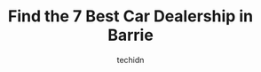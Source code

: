 ---
layout: ampstory
image: https://i0.wp.com/www.auto.or.id/wp-content/uploads/2023/06/raes-auto-sales-0-barrie-1686325544.jpeg?resize=640,853
author: techidn
featured: false
description: Barrie, Ontario, Canada is a haven for Car Dealership enthusiasts, boasting an impressive array of 7 top-notch establishments. Whether youre a seasoned connoisseur or simply curious to expl
title: Find the 7 Best Car Dealership in Barrie
cover:
   title: Find the 7 Best Car Dealership in Barrie
   subtitle: AUTO.OR.ID
   background: https://www.auto.or.id/wp-content/uploads/2023/06/raes-auto-sales-0-barrie-1686325544.jpeg

pages: 
 - layout: thirds
   top: <h1>#1 Barrie Chrysler Dodge Jeep Ram</h1>
   bottom: "<p>Amazing dealership! They were very friendly. Offered the best prices and continue to check up on me even after I bought my Jeep Wrangler. The customer service is A+ espec</p>"
   background: https://www.auto.or.id/wp-content/uploads/2023/06/raes-auto-sales-1-barrie-1686325545.jpeg
   backgroundblur: true
 - layout: thirds
   top: <h1>#2 Paul Sadlon Motors</h1>
   bottom: "<p>550 Bayfield St, Barrie, ON L4M 5A2, Canada</p>"
   background: https://www.auto.or.id/wp-content/uploads/2023/06/raes-auto-sales-2-barrie-1686325545.jpeg
   cta:
      link: https://www.auto.or.id/find-the-7-best-car-dealership-in-barrie/
      text: Find the 7 Best Car Dealership in Barrie
 - layout: thirds
   top: <h1>#3 Canadas Motors Place</h1>
   bottom: "<p>572 Yonge St, Barrie, ON L4N 4E4, Canada</p>"
   background: https://images.unsplash.com/photo-1626302592989-84fe1c211d7d?ixlib=rb-4.0.3&ixid=MnwxMjA3fDB8MHxwaG90by1wYWdlfHx8fGVufDB8fHx8&auto=format&fit=crop&w=640&h=853&q=80
   cta:
      link: https://www.auto.or.id/find-the-7-best-car-dealership-in-barrie/
      text: Find the 7 Best Car Dealership in Barrie
 - layout: thirds
   top: <h1>#4 Car Central</h1>
   bottom: "<p>290 Yonge St, Barrie, ON L4N 4C7, Canada</p>"
   background: https://images.unsplash.com/photo-1579124688690-5476c5d01fde?ixlib=rb-4.0.3&ixid=MnwxMjA3fDB8MHxwaG90by1wYWdlfHx8fGVufDB8fHx8&auto=format&fit=crop&w=640&h=853&q=80
   cta:
      link: https://www.auto.or.id/find-the-7-best-car-dealership-in-barrie/
      text: Find the 7 Best Car Dealership in Barrie
 - layout: thirds
   top: <h1>#5 Murad Auto Sales</h1>
   bottom: "<p>30 Commerce Park Dr, Barrie, ON L4N 8W8, Canada</p>"
   background: https://images.unsplash.com/photo-1490274494753-fd4f84681e7c?ixlib=rb-4.0.3&ixid=MnwxMjA3fDB8MHxwaG90by1wYWdlfHx8fGVufDB8fHx8&auto=format&fit=crop&w=640&h=853&q=80
   cta:
      link: https://www.auto.or.id/find-the-7-best-car-dealership-in-barrie/
      text: Find the 7 Best Car Dealership in Barrie
 - layout: thirds
   top: <h1>#6 G. D. Coates Used Car Superstore</h1>
   bottom: "<p>425 Dunlop St W, Barrie, ON L4N 1C3, Canada</p>"
   background: https://images.unsplash.com/photo-1546750921-ce6cc9add92f?ixlib=rb-4.0.3&ixid=MnwxMjA3fDB8MHxwaG90by1wYWdlfHx8fGVufDB8fHx8&auto=format&fit=crop&w=640&h=853&q=80
   cta:
      link: https://www.auto.or.id/find-the-7-best-car-dealership-in-barrie/
      text: Find the 7 Best Car Dealership in Barrie
 - layout: thirds
   top: <h1>#7 Eckert Auto Sales</h1>
   bottom: "<p>192 Essa Rd, Barrie, ON L4N 3L1, Canada</p>"
   background: https://images.unsplash.com/photo-1632275229274-0f1031f6b16b?ixlib=rb-4.0.3&ixid=MnwxMjA3fDB8MHxwaG90by1wYWdlfHx8fGVufDB8fHx8&auto=format&fit=crop&w=640&h=853&q=80
   cta:
      link: https://www.auto.or.id/find-the-7-best-car-dealership-in-barrie/
      text: Find the 7 Best Car Dealership in Barrie
 - layout: thirds
   middle: Continue reading...
   background: https://images.unsplash.com/photo-1634907076255-a56723f9b9ad?ixlib=rb-4.0.3&ixid=MnwxMjA3fDB8MHxwaG90by1wYWdlfHx8fGVufDB8fHx8&auto=format&fit=crop&w=640&h=853&q=80
   cta:
      link: https://www.auto.or.id/find-the-7-best-car-dealership-in-barrie/
      text: Find the 7 Best Car Dealership in Barrie

---